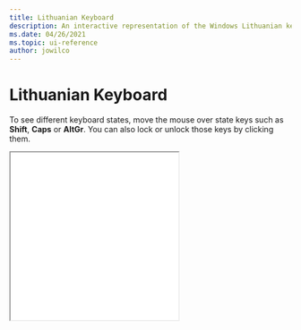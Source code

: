 ```yaml
---
title: Lithuanian Keyboard
description: An interactive representation of the Windows Lithuanian keyboard. To see different keyboard states, click or move the mouse over the state keys.
ms.date: 04/26/2021
ms.topic: ui-reference
author: jowilco
---
```


# Lithuanian Keyboard

To see different keyboard states, move the mouse over state keys such as **Shift**, **Caps** or **AltGr**. You can also lock or unlock those keys by clicking them.

<iframe src="kbdlt1.html" height="300"></iframe>
